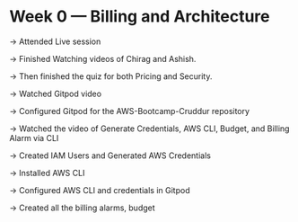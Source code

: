 # Week 0 — Billing and Architecture

-> Attended Live session

-> Finished Watching videos of Chirag and Ashish.

-> Then finished the quiz for both Pricing and Security.

-> Watched Gitpod video

-> Configured Gitpod for the AWS-Bootcamp-Cruddur repository

-> Watched the video of Generate Credentials, AWS CLI, Budget, and Billing Alarm via CLI 

-> Created IAM Users and Generated AWS Credentials

-> Installed AWS CLI 

-> Configured AWS CLI and credentials in Gitpod

-> Created all the billing alarms, budget 
